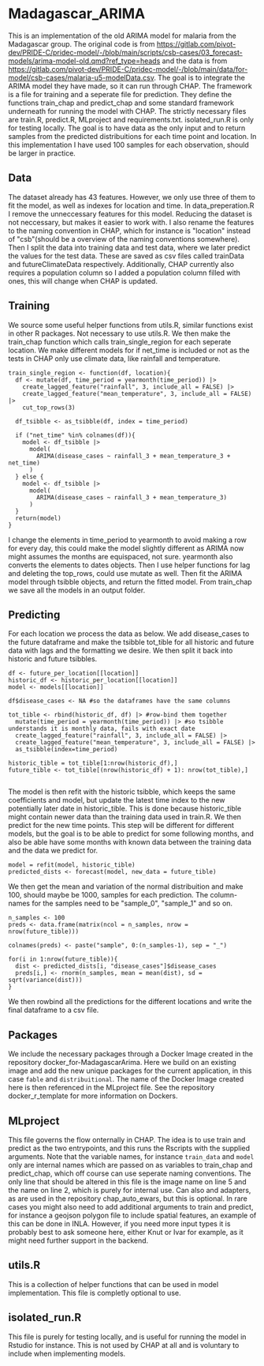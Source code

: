# Madagascar_ARIMA
This is an implementation of the old ARIMA model for malaria from the Madagascar group. 
The original code is from https://gitlab.com/pivot-dev/PRIDE-C/pridec-model/-/blob/main/scripts/csb-cases/03_forecast-models/arima-model-old.qmd?ref_type=heads
and the data is from https://gitlab.com/pivot-dev/PRIDE-C/pridec-model/-/blob/main/data/for-model/csb-cases/malaria-u5-modelData.csv.
The goal is to integrate the ARIMA model they have made, so it can run through CHAP. The framework is a file for training and a seperate file for prediction. They define the functions train_chap and predict_chap and some standard framework underneath for running the model with CHAP. The strictly necessary files are train.R, predict.R, MLproject and requirements.txt. isolated_run.R is only for testing locally. The goal is to have data as the only input and to return samples from the predicted distribuitions for each time point and location. In this implementation I have used $100$ samples for each observation, should be larger in practice.

## Data
The dataset already has 43 features. However, we only use three of them to fit the model, as well as indexes for location and time. 
In data_preperation.R I remove the unneccessary features for this model. Reducing the dataset is not neccessary, but makes it easier to work with. I also rename the features to the naming convention in CHAP, which for instance is "location" instead of "csb"(should be a overview of the naming conventions somewhere). Then I split the data into training data and test data, where we later predict the values for the test data. These are saved as csv files called trainData and futureClimateData respectively. Additionally, CHAP currently also requires a population column so I added a population column filled with ones, this will change when CHAP is updated.

## Training
We source some useful helper functions from utils.R, similar functions exist in other R packages. Not necessary to use utils.R. We then make the train_chap function which calls train_single_region for each seperate location. We make different models for if net_time is included or not as the tests in CHAP only use climate data, like rainfall and temperature. 
```
train_single_region <- function(df, location){
  df <- mutate(df, time_period = yearmonth(time_period)) |> 
    create_lagged_feature("rainfall", 3, include_all = FALSE) |>
    create_lagged_feature("mean_temperature", 3, include_all = FALSE) |>
    cut_top_rows(3)
  
  df_tsibble <- as_tsibble(df, index = time_period)
  
  if ("net_time" %in% colnames(df)){
    model <- df_tsibble |>
      model(
        ARIMA(disease_cases ~ rainfall_3 + mean_temperature_3 + net_time)
      )
  } else {
    model <- df_tsibble |>
      model(
        ARIMA(disease_cases ~ rainfall_3 + mean_temperature_3)
      )
  }
  return(model)
}
```
I change the elements in time_period to yearmonth to avoid making a row for every day, this could make the model slightly different as ARIMA now might assumes the months are equispaced, not sure. yearmonth also converts the elements to dates objects. Then I use helper functions for lag and deleting the top_rows, could use mutate as well. Then fit the ARIMA model through tsibble objects, and return the fitted model. From train_chap we save all the models in an output folder.

## Predicting
For each location we process the data as below. We add disease_cases to the future dataframe and make the tsibble tot_tible for all historic and future data with lags and the formatting we desire. We then split it back into historic and future tsibbles.
```
df <- future_per_location[[location]]
historic_df <- historic_per_location[[location]]
model <- models[[location]]

df$disease_cases <- NA #so the dataframes have the same columns

tot_tible <- rbind(historic_df, df) |> #row-bind them together
  mutate(time_period = yearmonth(time_period)) |> #so tsibble understands it is monthly data, fails with exact date
  create_lagged_feature("rainfall", 3, include_all = FALSE) |>
  create_lagged_feature("mean_temperature", 3, include_all = FALSE) |> 
  as_tsibble(index=time_period)

historic_tible = tot_tible[1:nrow(historic_df),]
future_tible <- tot_tible[(nrow(historic_df) + 1): nrow(tot_tible),]
    
```
The model is then refit with the historic tsibble, which keeps the same coefficients and model, but update the latest time index to the new potentially later date in historic_tible. This is done because historic_tible might contain newer data than the training data used in train.R. We then predict for the new time points. This step will be different for different models, but the goal is to be able to predict for some following months, and also be able have some months with known data between the training data and the data we predict for.
```
model = refit(model, historic_tible)
predicted_dists <- forecast(model, new_data = future_tible)
```
We then get the mean and variation of the normal distribuition and make 100, should maybe be 1000, samples for each prediction. The column-names for the samples need to be "sample_0", "sample_1" and so on. 
```
n_samples <- 100
preds <- data.frame(matrix(ncol = n_samples, nrow = nrow(future_tible)))

colnames(preds) <- paste("sample", 0:(n_samples-1), sep = "_")

for(i in 1:nrow(future_tible)){
  dist <- predicted_dists[i, "disease_cases"]$disease_cases
  preds[i,] <- rnorm(n_samples, mean = mean(dist), sd = sqrt(variance(dist)))
}
```
We then rowbind all the predictions for the different locations and write the final dataframe to a csv file.
## Packages
We include the necessary packages through a Docker Image created in the repository docker_for-MadagascarArima. Here we build on an existing image and add the new unique packages for the current application, in this case `fable` and `distribuitional`. The name of the Docker Image created here is then referenced in the MLproject file. See the repository docker_r_template for more information on Dockers.

## MLproject
This file governs the flow onternally in CHAP. The idea is to use train and predict as the two entrypoints, and this runs the Rscripts with the supplied arguments. Note that the variable names, for instance `train_data` and `model` only are internal names which are passed on as variables to train_chap and predict_chap, which off course can use seperate naming conventions. The only line that should be altered in this file is the image name on line $5$ and the name on line 2, which is purely for internal use. Can also and adapters, as are used in the repository chap_auto_ewars, but this is optional. In rare cases you might also need to add additional arguments to train and predict, for instance a geojson polygon file to include spatial features, an example of this can be done in INLA. However, if you need more input types it is probably best to ask someone here, either Knut or Ivar for example, as it might need further support in the backend.

## utils.R
This is a collection of helper functions that can be used in model implementation. This file is completly optional to use.

## isolated_run.R
This file is purely for testing locally, and is useful for running the model in Rstudio for instance. This is not used by CHAP at all and is voluntary to include when implementing models.
